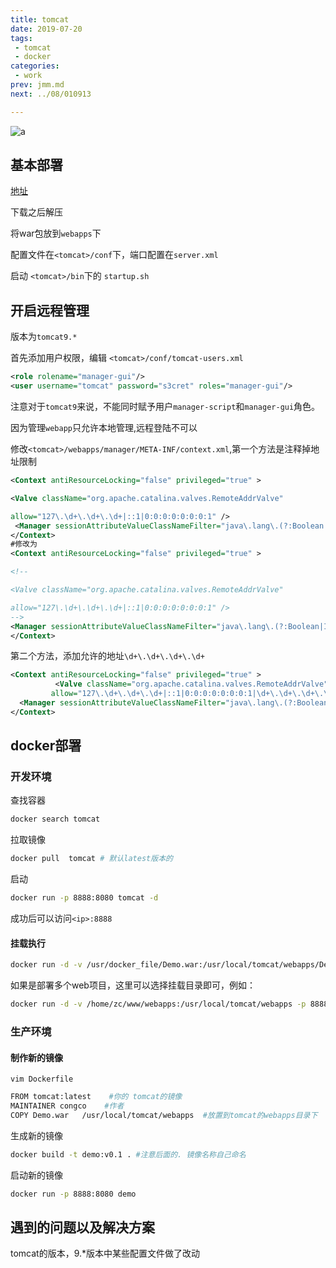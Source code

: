 ```yaml
---
title: tomcat
date: 2019-07-20
tags:
 - tomcat
 - docker
categories:
 - work
prev: jmm.md
next: ../08/010913

---
```

![a](https://gitee.com/snowyan/image/raw/master/2021/202111231225363.png)

<!-- more -->

## 基本部署

[地址](https://tomcat.apache.org/)

下载之后解压

将war包放到`webapps`下

配置文件在`<tomcat>/conf`下，端口配置在`server.xml`

启动 `<tomcat>/bin`下的 `startup.sh`

## 开启远程管理

版本为`tomcat9.*`

首先添加用户权限，编辑 `<tomcat>/conf/tomcat-users.xml`

```xml
<role rolename="manager-gui"/>
<user username="tomcat" password="s3cret" roles="manager-gui"/>
```

注意对于`tomcat9`来说，不能同时赋予用户`manager-script`和`manager-gui`角色。

因为管理`webapp`只允许本地管理,远程登陆不可以

修改`<tomcat>/webapps/manager/META-INF/context.xml`,第一个方法是注释掉地址限制

```xml
<Context antiResourceLocking="false" privileged="true" >

<Valve className="org.apache.catalina.valves.RemoteAddrValve"

allow="127\.\d+\.\d+\.\d+|::1|0:0:0:0:0:0:0:1" />
 <Manager sessionAttributeValueClassNameFilter="java\.lang\.(?:Boolean|Integer|Long|Number|String)|org\.apache\.catalina\.filters\.CsrfPreventionFilter\$LruCache(?:\$1)?|java\.util\.(?:Linked)?HashMap"/>
</Context>
#修改为
<Context antiResourceLocking="false" privileged="true" >

<!--

<Valve className="org.apache.catalina.valves.RemoteAddrValve"

allow="127\.\d+\.\d+\.\d+|::1|0:0:0:0:0:0:0:1" />
-->
<Manager sessionAttributeValueClassNameFilter="java\.lang\.(?:Boolean|Integer|Long|Number|String)|org\.apache\.catalina\.filters\.CsrfPreventionFilter\$LruCache(?:\$1)?|java\.util\.(?:Linked)?HashMap"/>
</Context>
```

第二个方法，添加允许的地址`\d+\.\d+\.\d+\.\d+`

```xml
<Context antiResourceLocking="false" privileged="true" >
          <Valve className="org.apache.catalina.valves.RemoteAddrValve"
         allow="127\.\d+\.\d+\.\d+|::1|0:0:0:0:0:0:0:1|\d+\.\d+\.\d+\.\d+"/>
  <Manager sessionAttributeValueClassNameFilter="java\.lang\.(?:Boolean|Integer|Long|Number|String)|org\.apache\.catalina\.filters\.CsrfPreventionFilter\$LruCache(?:\$1)?|java\.util\.(?:Linked)?HashMap"/>
</Context>
```



## docker部署

### 开发环境

查找容器

```bash
docker search tomcat 
```

拉取镜像

``` bash      
docker pull  tomcat # 默认latest版本的
```

启动

```bash
docker run -p 8888:8080 tomcat -d 
```

成功后可以访问`<ip>:8888`

#### 挂载执行

```bash
docker run -d -v /usr/docker_file/Demo.war:/usr/local/tomcat/webapps/Demo.war -p 8888:8080 tomcat  
```
如果是部署多个web项目，这里可以选择挂载目录即可，例如：

```bash
docker run -d -v /home/zc/www/webapps:/usr/local/tomcat/webapps -p 8888:8080 tomcat  
```


### 生产环境

#### 制作新的镜像

`vim Dockerfile`

```bash
FROM tomcat:latest    #你的 tomcat的镜像
MAINTAINER congco    #作者
COPY Demo.war   /usr/local/tomcat/webapps  #放置到tomcat的webapps目录下
```

生成新的镜像

```bash
docker build -t demo:v0.1 . #注意后面的. 镜像名称自己命名
```

启动新的镜像

```bash
docker run -p 8888:8080 demo
```

## 遇到的问题以及解决方案

tomcat的版本，9.*版本中某些配置文件做了改动